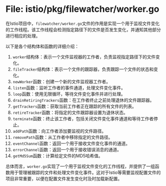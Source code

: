 # File: istio/pkg/filewatcher/worker.go

在Istio项目中，`filewatcher/worker.go`文件的作用是实现一个用于监视文件变化的工作线程。该工作线程会检测指定路径下的文件是否发生变化，并通知其他部分进行相应的处理。

以下是各个结构体和函数的详细介绍：

1. `worker`结构体：表示一个文件监视器的工作者，负责监视指定路径下的文件变化。
2. `fileTracker`结构体：表示一个文件的跟踪器，负责跟踪一个文件的状态和变化。
3. `newWorker`函数：创建一个新的文件监视器工作者。
4. `listen`函数：监听工作者的事件通道，处理文件变化事件。
5. `loop`函数：使用无限循环，等待文件变化事件并进行处理。
6. `drainRetiringTrackers`函数：在工作者终止之前处理退休的文件跟踪器。
7. `getTrackers`函数：获取当前工作者正在跟踪的所有文件的列表。
8. `retireTracker`函数：将指定的文件跟踪器设置为退休状态。
9. `terminate`函数：终止该工作者，包括关闭文件变化事件通道和等待工作者停止。
10. `addPath`函数：向工作者添加要监视的文件路径。
11. `removePath`函数：从工作者中移除指定的文件路径。
12. `eventChannel`函数：返回一个用于接收文件变化事件的通道。
13. `errorChannel`函数：返回一个用于接收错误消息的通道。
14. `getMd5Sum`函数：计算给定文件的MD5哈希值。

总体而言，`worker.go`实现了一个用于监视文件变化的工作线程，并提供了一组函数用于管理被跟踪的文件和处理文件变化事件。这对于Istio等需要监视配置文件的项目非常重要，以便在配置文件发生变化时及时加载新配置。

